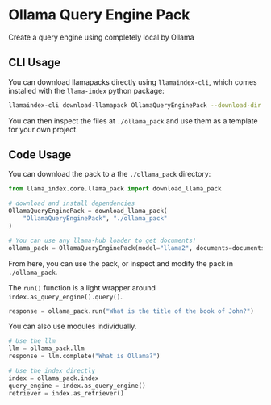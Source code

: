 # Ollama Query Engine Pack

Create a query engine using completely local by Ollama

## CLI Usage

You can download llamapacks directly using `llamaindex-cli`, which comes installed with the `llama-index` python package:

```bash
llamaindex-cli download-llamapack OllamaQueryEnginePack --download-dir ./ollama_pack
```

You can then inspect the files at `./ollama_pack` and use them as a template for your own project.

## Code Usage

You can download the pack to a the `./ollama_pack` directory:

```python
from llama_index.core.llama_pack import download_llama_pack

# download and install dependencies
OllamaQueryEnginePack = download_llama_pack(
    "OllamaQueryEnginePack", "./ollama_pack"
)

# You can use any llama-hub loader to get documents!
ollama_pack = OllamaQueryEnginePack(model="llama2", documents=documents)
```

From here, you can use the pack, or inspect and modify the pack in `./ollama_pack`.

The `run()` function is a light wrapper around `index.as_query_engine().query()`.

```python
response = ollama_pack.run("What is the title of the book of John?")
```

You can also use modules individually.

```python
# Use the llm
llm = ollama_pack.llm
response = llm.complete("What is Ollama?")

# Use the index directly
index = ollama_pack.index
query_engine = index.as_query_engine()
retriever = index.as_retriever()
```
